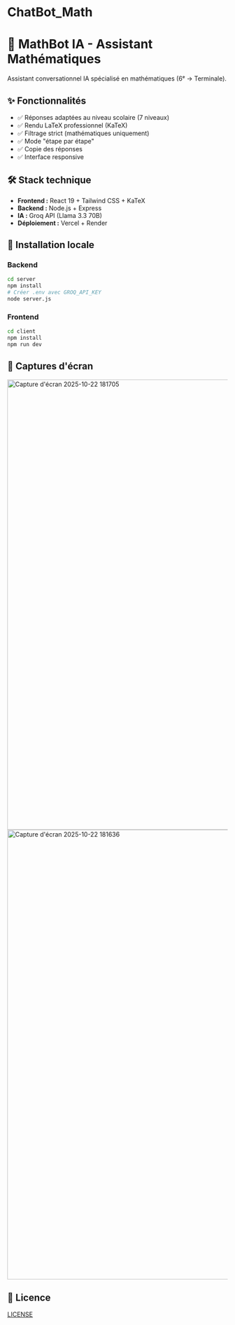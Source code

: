 ﻿# ChatBot_Math
# 🧮 MathBot IA - Assistant Mathématiques

Assistant conversationnel IA spécialisé en mathématiques (6ᵉ → Terminale).

## ✨ Fonctionnalités
- ✅ Réponses adaptées au niveau scolaire (7 niveaux)
- ✅ Rendu LaTeX professionnel (KaTeX)
- ✅ Filtrage strict (mathématiques uniquement)
- ✅ Mode "étape par étape"
- ✅ Copie des réponses
- ✅ Interface responsive

## 🛠️ Stack technique
- **Frontend :** React 19 + Tailwind CSS + KaTeX
- **Backend :** Node.js + Express
- **IA :** Groq API (Llama 3.3 70B)
- **Déploiement :** Vercel + Render

## 🚀 Installation locale

### Backend
```bash
cd server
npm install
# Créer .env avec GROQ_API_KEY
node server.js
```

### Frontend
```bash
cd client
npm install
npm run dev
```

## 📸 Captures d'écran
<img width="1851" height="1028" alt="Capture d'écran 2025-10-22 181705" src="https://github.com/user-attachments/assets/0e08260b-7379-4f40-8788-97a8b69d21c7" />
<img width="1853" height="1027" alt="Capture d'écran 2025-10-22 181636" src="https://github.com/user-attachments/assets/8d592f29-5a23-46d4-bea7-86c32ac8efd2" />

## 📄 Licence
[LICENSE](LICENSE)

